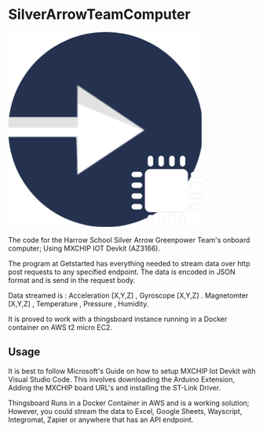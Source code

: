 
# SilverArrowTeamComputer

![logo](https://github.com/DylanK46/SilverArrowTeamComputer/blob/master/computerlogo.png?raw=true)

The code for the Harrow School Silver Arrow Greenpower Team's onboard computer; Using MXCHIP IOT Devkit (AZ3166).


The program at Getstarted has everything needed to stream data over http post requests to any specified endpoint.
The data is encoded in JSON format and is send in the request body.

Data streamed is : Acceleration [X,Y,Z] , Gyroscope [X,Y,Z] . Magnetomter [X,Y,Z] , Temperature , Pressure , Humidity.

It is proved to work with a thingsboard instance running in a Docker container on AWS t2 micro EC2.

## Usage

It is best to follow Microsoft's Guide on how to setup MXCHIP Iot Devkit with Visual Studio Code. This involves downloading the Arduino Extension, Adding the MXCHIP board URL's and installing the ST-Link Driver.

Thingsboard Runs in a Docker Container in AWS and is a working solution; However, you could stream the data to Excel, Google Sheets, Wayscript, Integromat, Zapier or anywhere that has an API endpoint. 
